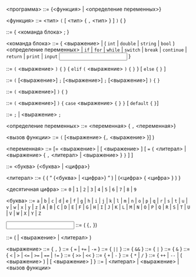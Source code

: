 <программа> ::= {<функция> | <определение переменных>}

<функция> ::= <тип> <id> `(` [ <тип> <id> { `,` <тип> <id>} ] `)` { <body> }

<body> ::= { <команда блока> ; }

<команда блока> ::=  { <выражение> | ( `int` | `double` | `string` | `bool` ) <определение переменных> | `if` <if> | `for` <for> | `while` <while> | `switch` <switch> |  `break` | `continue` | `return` <return block> | `print` <print> | `input` <input> }

<if> ::=  `(` <выражение> `)` `{` <body> `}` 
               { `elif` `(` <выражение>  `)` `{` <body> `}` }
               [ `else`  `{` <body> `}` ]

**<for>** ::= `(` [<выражение>] `;` [<выражение>] `;` [<выражение>] `)` `{` <body> `}`

<while> ::= `(` <выражение>] `)` `{` <body> `}`

<switch> ::= `(` <выражение>] `)` `{` `case` <выражение> `{` <body> `}` `}` [ `default` `{` <body> `}`]

<return block> ::= `;` | <выражение> `;`

<определение переменных> ::=  <переменная> { `,` <переменная>}

<вызов функции> ::= <id> `(` [<выражение> {`,` <выражение> }] )

<переменная> ::= <id> [= <выражение> | [ <выражение> ]  [
`=` `{` <литерал> | <выражение>  { `,`  <литерал> | <выражение> }   `}`  ] ]

<id> ::= <буква> {<буква> | <цифра>}

<литерал> ::= { ( “ {<буква> | <цифра>} “ ) | (<цифра> { <цифра> } ) }

<десятичная цифра> ::= `0` | `1` | `2` | `3` | `4` | `5` | `6` | `7` | `8` | `9` 

<буква> ::= 
`a` | `b` | `c` | `d` | `e` | `f` | `g` | `h` | `i` | `j` | `k` | `l` | `m` | `n` | `o` | `p` | `q` | `r` | `s` | `t` | `u` | `v` | `w` | `x` | `y` | `z` | 
`A` | `B` | `C` | `D` | `E` | `F` | `G` | `H` | `I` | `J` | `K` | `L` | `M` | `N` | `O` | `P` | `Q` | `R` | `S` | `T` | `U` | `V` | `W` | `X` | `Y` | `Z`
 
<input> ::= ( <id> {`,` <id> })

<print> ::= ( <id> | <выражение> | <литерал> )

<выражение> ::= <y11> { `,` <y11> }
<y11> ::= <y10> { `=` | `+=` | `-=`  <y10>}
<y10> ::= <y9> { `||` <y9> }
<y9> ::= <y8> { `&&` <y8> }
<y8> ::= <y7> { `|` <y7> }
<y7> ::= <y6> { `&` <y6> }
<y6> ::= <y5> { `<` | `>` | `<=` | `>=` | `==` | `!=` <y5> }
<y5> ::= <y4> { `>>` | `<<` }
<y4> ::= <y3> { `+` | `-` <y3> }
<y3> ::= <y2> { `*` | `/` <y2> }
<y2> ::= <y1> { `++` | `--` | ( <выражение> ) | [ <выражение> ] }
<y1> ::=  <id> | <литерал>  | <выражение> | <вызов функции>



